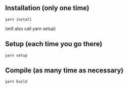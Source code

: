## Installation (only one time)
```
yarn install
```
(will also call yarn setup)

## Setup (each time you go there)
```
yarn setup
```

## Compile (as many time as necessary)
```
yarn build
```